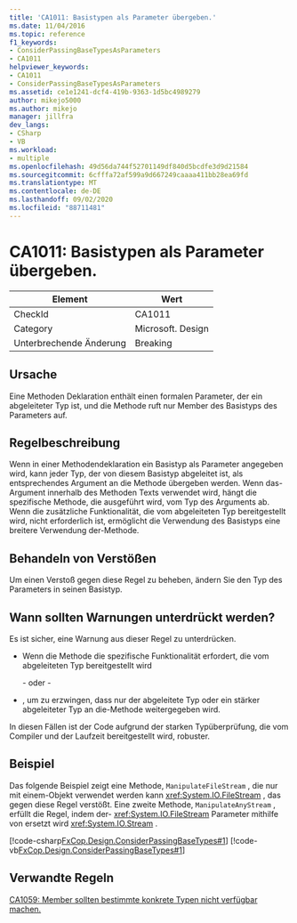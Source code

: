```yaml
---
title: 'CA1011: Basistypen als Parameter übergeben.'
ms.date: 11/04/2016
ms.topic: reference
f1_keywords:
- ConsiderPassingBaseTypesAsParameters
- CA1011
helpviewer_keywords:
- CA1011
- ConsiderPassingBaseTypesAsParameters
ms.assetid: ce1e1241-dcf4-419b-9363-1d5bc4989279
author: mikejo5000
ms.author: mikejo
manager: jillfra
dev_langs:
- CSharp
- VB
ms.workload:
- multiple
ms.openlocfilehash: 49d56da744f52701149df840d5bcdfe3d9d21584
ms.sourcegitcommit: 6cfffa72af599a9d667249caaaa411bb28ea69fd
ms.translationtype: MT
ms.contentlocale: de-DE
ms.lasthandoff: 09/02/2020
ms.locfileid: "88711481"
---
```

# <a name="ca1011-consider-passing-base-types-as-parameters"></a>CA1011: Basistypen als Parameter übergeben.

|Element|Wert|
|-|-|
|CheckId|CA1011|
|Category|Microsoft. Design|
|Unterbrechende Änderung|Breaking|

## <a name="cause"></a>Ursache

Eine Methoden Deklaration enthält einen formalen Parameter, der ein abgeleiteter Typ ist, und die Methode ruft nur Member des Basistyps des Parameters auf.

## <a name="rule-description"></a>Regelbeschreibung

Wenn in einer Methodendeklaration ein Basistyp als Parameter angegeben wird, kann jeder Typ, der von diesem Basistyp abgeleitet ist, als entsprechendes Argument an die Methode übergeben werden. Wenn das-Argument innerhalb des Methoden Texts verwendet wird, hängt die spezifische Methode, die ausgeführt wird, vom Typ des Arguments ab. Wenn die zusätzliche Funktionalität, die vom abgeleiteten Typ bereitgestellt wird, nicht erforderlich ist, ermöglicht die Verwendung des Basistyps eine breitere Verwendung der-Methode.

## <a name="how-to-fix-violations"></a>Behandeln von Verstößen

Um einen Verstoß gegen diese Regel zu beheben, ändern Sie den Typ des Parameters in seinen Basistyp.

## <a name="when-to-suppress-warnings"></a>Wann sollten Warnungen unterdrückt werden?

Es ist sicher, eine Warnung aus dieser Regel zu unterdrücken.

- Wenn die Methode die spezifische Funktionalität erfordert, die vom abgeleiteten Typ bereitgestellt wird

     \- oder -

- , um zu erzwingen, dass nur der abgeleitete Typ oder ein stärker abgeleiteter Typ an die-Methode weitergegeben wird.

In diesen Fällen ist der Code aufgrund der starken Typüberprüfung, die vom Compiler und der Laufzeit bereitgestellt wird, robuster.

## <a name="example"></a>Beispiel

Das folgende Beispiel zeigt eine Methode, `ManipulateFileStream` , die nur mit einem-Objekt verwendet werden kann <xref:System.IO.FileStream> , das gegen diese Regel verstößt. Eine zweite Methode, `ManipulateAnyStream` , erfüllt die Regel, indem der- <xref:System.IO.FileStream> Parameter mithilfe von ersetzt wird <xref:System.IO.Stream> .

[!code-csharp[FxCop.Design.ConsiderPassingBaseTypes#1](../code-quality/codesnippet/CSharp/ca1011-consider-passing-base-types-as-parameters_1.cs)]
[!code-vb[FxCop.Design.ConsiderPassingBaseTypes#1](../code-quality/codesnippet/VisualBasic/ca1011-consider-passing-base-types-as-parameters_1.vb)]

## <a name="related-rules"></a>Verwandte Regeln

[CA1059: Member sollten bestimmte konkrete Typen nicht verfügbar machen.](../code-quality/ca1059.md)
